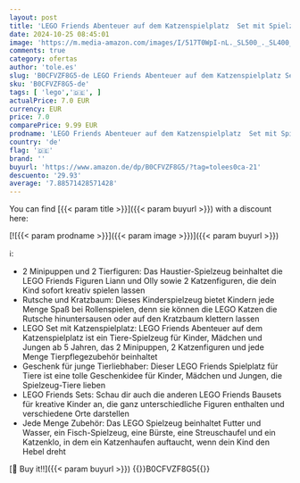 ```yaml
---
layout: post
title: 'LEGO Friends Abenteuer auf dem Katzenspielplatz  Set mit Spielzeug-Tieren und Figuren  darunter Olly  Liann und 2 Katzenfiguren  Geschenk für Mädchen und Jungen ab 5 Jahren 42612'
date: 2024-10-25 08:45:01
image: 'https://m.media-amazon.com/images/I/517T0WpI-nL._SL500_._SL400_.jpg'
comments: true
category: ofertas
author: 'tole.es'
slug: 'B0CFVZF8G5-de LEGO Friends Abenteuer auf dem Katzenspielplatz Set mit...'
sku: 'B0CFVZF8G5-de'
tags: [ 'lego','🇩🇪', ]
actualPrice: 7.0 EUR
currency: EUR
price: 7.0
comparePrice: 9.99 EUR
prodname: 'LEGO Friends Abenteuer auf dem Katzenspielplatz  Set mit Spielzeug-Tieren und Figuren  darunter Olly  Liann und 2 Katzenfiguren  Geschenk für Mädchen und Jungen ab 5 Jahren 42612'
country: 'de'
flag: '🇩🇪'
brand: ''
buyurl: 'https://www.amazon.de/dp/B0CFVZF8G5/?tag=tolees0ca-21'
descuento: '29.93'
average: '7.88571428571428'
---
```


You can find [{{< param title >}}]({{< param buyurl >}}) with a discount here:

[![{{< param prodname >}}]({{< param image >}})]({{< param buyurl >}})

ℹ️:

- 2 Minipuppen und 2 Tierfiguren: Das Haustier-Spielzeug beinhaltet die LEGO Friends Figuren Liann und Olly sowie 2 Katzenfiguren, die dein Kind sofort kreativ spielen lassen
- Rutsche und Kratzbaum: Dieses Kinderspielzeug bietet Kindern jede Menge Spaß bei Rollenspielen, denn sie können die LEGO Katzen die Rutsche hinuntersausen oder auf den Kratzbaum klettern lassen
- LEGO Set mit Katzenspielplatz: LEGO Friends Abenteuer auf dem Katzenspielplatz ist ein Tiere-Spielzeug für Kinder, Mädchen und Jungen ab 5 Jahren, das 2 Minipuppen, 2 Katzenfiguren und jede Menge Tierpflegezubehör beinhaltet
- Geschenk für junge Tierliebhaber: Dieser LEGO Friends Spielplatz für Tiere ist eine tolle Geschenkidee für Kinder, Mädchen und Jungen, die Spielzeug-Tiere lieben
- LEGO Friends Sets: Schau dir auch die anderen LEGO Friends Bausets für kreative Kinder an, die ganz unterschiedliche Figuren enthalten und verschiedene Orte darstellen
- Jede Menge Zubehör: Das LEGO Spielzeug beinhaltet Futter und Wasser, ein Fisch-Spielzeug, eine Bürste, eine Streuschaufel und ein Katzenklo, in dem ein Katzenhaufen auftaucht, wenn dein Kind den Hebel dreht

[🛒 Buy it!!]({{< param buyurl >}})
{{<world>}}B0CFVZF8G5{{</world>}}
